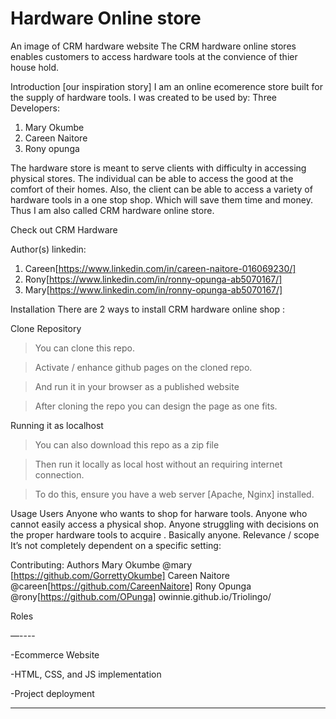 # Hardware Online store

An image of CRM hardware website
The CRM hardware online stores enables customers to access hardware tools at the convience of thier house hold.

Introduction [our inspiration story]
I am an online ecomerence store built for the supply of hardware tools.
I was created to be used by: 
Three Developers:
1. Mary Okumbe
2. Careen Naitore
3. Rony opunga

The hardware store is meant to serve clients with difficulty in accessing physical stores.
The individual can be able to access the good at the comfort of their homes.
Also, the client can be able to access a variety of hardware tools in a one stop shop.
Which will save them time and money.
Thus I am also called CRM hardware online store.

Check out CRM Hardware


Author(s) linkedin:
1. Careen[https://www.linkedin.com/in/careen-naitore-016069230/]
2. Rony[https://www.linkedin.com/in/ronny-opunga-ab5070167/]
3. Mary[https://www.linkedin.com/in/ronny-opunga-ab5070167/]

Installation
There are 2 ways to install CRM hardware online shop :

Clone Repository
> You can clone this repo.

> Activate / enhance github pages on the cloned repo.

> And run it in your browser as a published website

> After cloning the repo you can design the page as one fits.

Running it as localhost
> You can also download this repo as a zip file

> Then run it locally as local host without an requiring internet connection.

> To do this, ensure you have a web server [Apache, Nginx] installed.


Usage
Users
Anyone who wants to shop for harware tools.
Anyone who cannot easily access a physical shop.
Anyone struggling with decisions on the proper hardware tools to acquire .
Basically anyone.
Relevance / scope
It’s not completely dependent on a specific setting:


Contributing: Authors
Mary Okumbe  @mary [https://github.com/GorrettyOkumbe]
Careen Naitore @careen[https://github.com/CareenNaitore]
Rony Opunga @rony[https://github.com/OPunga]
owinnie.github.io/Triolingo/

Roles

—----

-Ecommerce Website

-HTML, CSS, and JS implementation

-Project deployment

---
